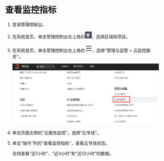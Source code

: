 # 查看监控指标<a name="dc_04_0804"></a>

1.  登录管理控制台。
2.  在系统首页，单击管理控制台左上角的![](figures/zh-cn_image_0262075526.png)，选择区域和项目。
3.  在系统首页，单击管理控制台左上角的![](figures/zh-cn_image_0262075527.png)，选择“管理与监管 \> 云监控服务”。

    ![](figures/zh-cn_image_0197472497.png)

4.  单击页面左侧的“云服务监控”，选择“云专线”。
5.  单击“操作”列的“查看监控指标”，查看云专线状态。

    支持查看“近1小时”、“近3小时”和“近12小时”的数据。


